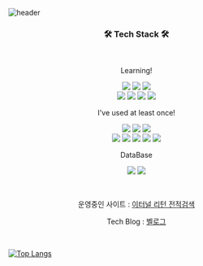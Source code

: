 ![header](https://capsule-render.vercel.app/api?type=slice&color=gradient&height=200&text=WELCOME!&fontAlign=70&rotate=13&fontAlignY=25&desc=JeongSeok's%20GitHub&descAlign=70.&descAlignY=44)


<h3 align="center">🛠 Tech Stack 🛠</h3><br>

<p align="center"> Learning! </p>

<p align="center">
<img src="https://img.shields.io/badge/JavaScript-FF9A00?style=flat-square&logo=JavaScript&logoColor=white"/>
<img src="https://img.shields.io/badge/TypeScript-3178C6?style=flat-square&logo=TypeScript&logoColor=white"/>
<img src="https://img.shields.io/badge/CSS3-1572B6?style=flat-square&logo=CSS3&logoColor=white"/>
<br>
<img src="https://img.shields.io/badge/Next.JS-000000?style=flat-square&logo=Next.js&logoColor=white"/>
<img src="https://img.shields.io/badge/React-008BCB?style=flat-square&logo=React&logoColor=white"/>
<img src="https://img.shields.io/badge/Node.js-339933?style=flat-square&logo=Node.js&logoColor=white"/>
<img src="https://img.shields.io/badge/Sass-CC6699?style=flat-square&logo=Sass&logoColor=white"/>
</p>

<p align="center"> I've used at least once! </p>

<p align="center">
  <img src="https://img.shields.io/badge/Redux-764ABC?style=flat-square&logo=Redux&logoColor=white"/>
  <img src="https://img.shields.io/badge/Linux-E89313?style=flat-square&logo=Linux&logoColor=white"/>
  <img src="https://img.shields.io/badge/Html5-E34F26?style=flat-square&logo=Html5&logoColor=white"/>
  <br>
  <img src="https://img.shields.io/badge/Swift-F05138?style=flat-square&logo=Swift&logoColor=white"/>
  <img src="https://img.shields.io/badge/C-A6A9AA?style=flat-square&logo=C&logoColor=white"/>
  <img src="https://img.shields.io/badge/C++-00599C?style=flat-square&logo=C%2B%2B&logoColor=white"/>
  <img src="https://img.shields.io/badge/Java-007396?style=flat-square&logo=Java&logoColor=white"/>
  <img src="https://img.shields.io/badge/Python-3766AB?style=flat-square&logo=Python&logoColor=white"/>
</p>

<p align="center">DataBase</p>

<p align="center">
  <img src="https://img.shields.io/badge/MySQL-4479A1?style=flat-square&logo=MySQL&logoColor=white"/>
  <img src="https://img.shields.io/badge/MongoDB-47A248?style=flat-square&logo=MongoDB&logoColor=white"/>
</p>
<br>

<p align="center">운영중인 사이트 : 
  <a href="http://jeongseok.site/" margin="0 auto">이터널 리턴 전적검색</a>
</p>
<p align="center">Tech Blog  : 
  <a href="https://velog.io/@navyjeongs">벨로그</a>
</p>

<br>

[![Top Langs](https://github-readme-stats.vercel.app/api/top-langs/?username=navyjeongs&layout=compact)](https://github.com/anuraghazra/github-readme-stats)
